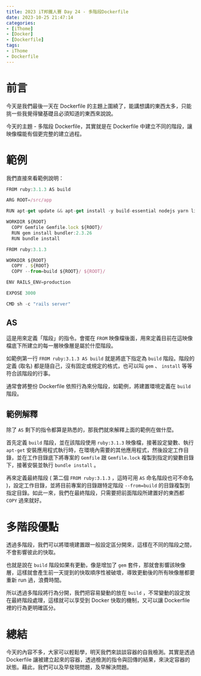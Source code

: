 ```yaml
---
title: 2023 iT邦鐵人賽 Day 24 - 多階段Dockerfile
date: 2023-10-25 21:47:14
categories: 
- [iThome]
- [Docker]
- [Dockerfile]
tags: 
- iThome
- Dockerfile
---
```

# 前言

今天是我們最後一天在 Dockerfile 的主題上圍繞了，能講想講的東西太多，只能挑一些我覺得蠻基礎且必須知道的東西來說說。

今天的主題 - 多階段 Dockerfile，其實就是在 Dockerfile 中建立不同的階段，讓映像檔能有個更完整的建立過程。

<!-- more -->

# 範例

我們直接來看範例說明：

```jsx
FROM ruby:3.1.3 AS build

ARG ROOT=/src/app

RUN apt-get update && apt-get install -y build-essential nodejs yarn libpq-dev postgresql-client imagemagick

WORKDIR ${ROOT}
  COPY Gemfile Gemfile.lock ${ROOT}/
  RUN gem install bundler:2.3.26
  RUN bundle install

FROM ruby:3.1.3 

WORKDIR ${ROOT}
  COPY . ${ROOT}
  COPY --from=build ${ROOT}/ ${ROOT}/

ENV RAILS_ENV=production

EXPOSE 3000

CMD sh -c "rails server"
```

## AS

這是用來定義「階段」的指令。會擺在 `FROM` 映像檔後面，用來定義目前在這映像檔底下所建立的每一層映像層是屬於什麼階段。

如範例第一行 `FROM ruby:3.1.3 AS build` 就是將底下指定為 `build` 階段。階段的定義 (取名) 都是隨自己，沒有固定或規定的格式，也可以叫 `gem` 、 `install` 等等符合該階段的行事。

通常會將整份 Dockerfile 依照行為來分階段，如範例，將建置環境定義在 `build` 階段。

## 範例解釋

除了 `AS` 剩下的指令都算是熟悉的，那我們就來解釋上面的範例在做什麼。

首先定義 `build` 階段，並在該階段使用 `ruby:3.1.3` 映像檔，接著設定變數、執行 `apt-get` 安裝應用程式執行時，在環境內需要的其他應用程式，然後設定工作目錄，並在工作目錄底下將專案的 `Gemfile` 跟 `Gemfile.lock` 複製到指定的變數目錄下，接著安裝並執行 `bundle install` 。

再來定義最終階段 ( 第二個 `FROM ruby:3.1.3` ，這時可用 `AS` 命名階段也可不命名 )，設定工作目錄，並將目前專案的目錄跟特定階段 `--from=build` 的目錄複製到指定目錄。如此一來，我們在最終階段，只需要把前面階段所建置好的東西都 `COPY` 過來就好。

# 多階段優點

透過多階段，我們可以將環境建置跟一般設定區分開來，這樣在不同的階段之間，不會影響彼此的快取。

也就是說在 `build` 階段如果有更動，像是增加了 `gem` 套件，那就會影響該映像層，這樣就會產生前一天提到的快取順序性被破壞，導致更動後的所有映像層都要重新 run 過，浪費時間。

所以透過多階段將行為分開，我們把容易變動的放在 `build` ，不常變動的設定放在最終階段處理，這樣就可以享受到 Docker 快取的機制，又可以讓 Dockerfile 裡的行為更明確區分。

# 總結

今天的內容不多，大家可以輕鬆學，明天我們來談談容器的自我檢測。其實是透過 Dockerfile 讓被建立起來的容器，透過檢測的指令與回傳的結果，來決定容器的狀態。藉此，我們可以及早發現問題，及早解決問題。